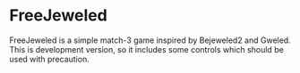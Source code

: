 FreeJeweled
===========
FreeJeweled is a simple match-3 game inspired by Bejeweled2 and Gweled. This is development version, so it includes some controls which should be used with precaution.
